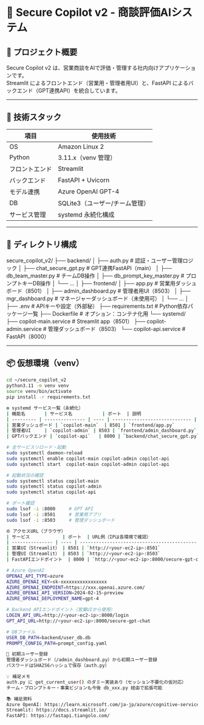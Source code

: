 # 🚀 Secure Copilot v2 - 商談評価AIシステム

## 📌 プロジェクト概要
Secure Copilot v2 は、営業商談をAIで評価・管理する社内向けアプリケーションです。  
Streamlit によるフロントエンド（営業用・管理者用UI）と、FastAPI によるバックエンド（GPT連携API）を統合しています。

---

## 🧱 技術スタック

| 項目         | 使用技術               |
|--------------|------------------------|
| OS           | Amazon Linux 2         |
| Python       | 3.11.x（venv 管理）    |
| フロントエンド | Streamlit              |
| バックエンド | FastAPI + Uvicorn      |
| モデル連携   | Azure OpenAI GPT-4     |
| DB           | SQLite3（ユーザー/チーム管理） |
| サービス管理 | systemd 永続化構成     |

---

## 🧩 ディレクトリ構成

secure_copilot_v2/
├── backend/
│ ├── auth.py # 認証・ユーザー管理ロジック
│ ├── chat_secure_gpt.py # GPT連携FastAPI（main）
│ ├── db_team_master.py # チームDB操作
│ ├── db_prompt_key_master.py # プロンプトキーDB操作
│ └── ...
│
├── frontend/
│ ├── app.py # 営業用ダッシュボード（8501）
│ ├── admin_dashboard.py # 管理者用UI（8503）
│ ├── mgr_dashboard.py # マネージャーダッシュボード（未使用可）
│ └── ...
│
├── .env # APIキーや設定（外部秘）
├── requirements.txt # Python依存パッケージ一覧
├── Dockerfile # オプション：コンテナ化用
└── systemd/
├── copilot-main.service # Streamlit app（8501）
├── copilot-admin.service # 管理ダッシュボード（8503）
└── copilot-api.service # FastAPI（8000）


---

## 📦 仮想環境（venv）

```bash
cd ~/secure_copilot_v2
python3.11 -m venv venv
source venv/bin/activate
pip install -r requirements.txt

⚙️ systemd サービス一覧（永続化）
| 機能名       | サービス名           | ポート  | 説明                            |
| --------- | --------------- | ---- | ----------------------------- |
| 営業ダッシュボード | `copilot-main`  | 8501 | `frontend/app.py`             |
| 管理者UI     | `copilot-admin` | 8503 | `frontend/admin_dashboard.py` |
| GPTバックエンド | `copilot-api`   | 8000 | `backend/chat_secure_gpt.py`  |

# 全サービスリロード・起動
sudo systemctl daemon-reload
sudo systemctl enable copilot-main copilot-admin copilot-api
sudo systemctl start  copilot-main copilot-admin copilot-api

# 起動状況の確認
sudo systemctl status copilot-main
sudo systemctl status copilot-admin
sudo systemctl status copilot-api

# ポート確認
sudo lsof -i :8000     # GPT API
sudo lsof -i :8501     # 営業用アプリ
sudo lsof -i :8503     # 管理ダッシュボード

🌐 アクセスURL（ブラウザ）
| サービス            | ポート  | URL例（IPは各環境で確認）                             |
| --------------- | ---- | ------------------------------------------- |
| 営業UI（Streamlit） | 8501 | `http://<your-ec2-ip>:8501`                 |
| 管理UI（Streamlit） | 8503 | `http://<your-ec2-ip>:8503`                 |
| FastAPIエンドポイント  | 8000 | `http://<your-ec2-ip>:8000/secure-gpt-chat` |

# Azure OpenAI
OPENAI_API_TYPE=azure
AZURE_OPENAI_KEY=sk-xxxxxxxxxxxxxxxxx
AZURE_OPENAI_ENDPOINT=https://xxx.openai.azure.com/
AZURE_OPENAI_API_VERSION=2024-02-15-preview
AZURE_OPENAI_DEPLOYMENT_NAME=gpt-4

# Backend APIエンドポイント（営業UIから使用）
LOGIN_API_URL=http://<your-ec2-ip>:8000/login
GPT_API_URL=http://<your-ec2-ip>:8000/secure-gpt-chat

# DBファイル
USER_DB_PATH=backend/user_db.db
PROMPT_CONFIG_PATH=prompt_config.yaml

👥 初期ユーザー登録
管理者ダッシュボード（/admin_dashboard.py）から初期ユーザー登録
パスワードはSHA256ハッシュで保存（auth.py）

💡 補足メモ
auth.py に get_current_user() のダミー実装あり（セッション不要化の仮対応）
チーム・プロンプトキー・事業ビジョンも今後 db_xxx.py 経由で拡張可能

📚 補足資料
Azure OpenAI: https://learn.microsoft.com/ja-jp/azure/cognitive-services/openai/
Streamlit: https://docs.streamlit.io/
FastAPI: https://fastapi.tiangolo.com/

